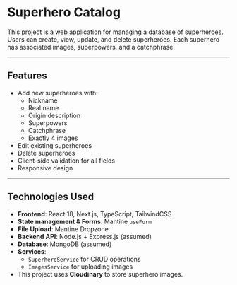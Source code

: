 # Superhero Catalog

This project is a web application for managing a database of superheroes. Users can create, view, update, and delete superheroes. Each superhero has associated images, superpowers, and a catchphrase.

---

## Features

- Add new superheroes with:
  - Nickname
  - Real name
  - Origin description
  - Superpowers
  - Catchphrase
  - Exactly 4 images
- Edit existing superheroes
- Delete superheroes
- Client-side validation for all fields
- Responsive design


---

## Technologies Used

- **Frontend**: React 18, Next.js, TypeScript, TailwindCSS
- **State management & Forms**: Mantine `useForm`
- **File Upload**: Mantine Dropzone
- **Backend API**: Node.js + Express.js (assumed)
- **Database**: MongoDB (assumed)
- **Services**:
  - `SuperheroService` for CRUD operations
  - `ImagesService` for uploading images
-   This project uses **Cloudinary** to store superhero images.


